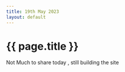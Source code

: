 ```yaml
---
title: 19th May 2023
layout: default
---
```


# {{ page.title }}

Not Much to share today , still building the site